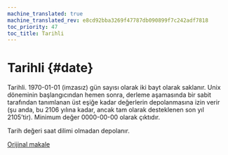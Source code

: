 ```yaml
---
machine_translated: true
machine_translated_rev: e8cd92bba3269f47787db090899f7c242adf7818
toc_priority: 47
toc_title: Tarihli
---
```


# Tarihli {#date}

Tarihli. 1970-01-01 (imzasız) gün sayısı olarak iki bayt olarak saklanır. Unix döneminin başlangıcından hemen sonra, derleme aşamasında bir sabit tarafından tanımlanan üst eşiğe kadar değerlerin depolanmasına izin verir (şu anda, bu 2106 yılına kadar, ancak tam olarak desteklenen son yıl 2105’tir).
Minimum değer 0000-00-00 olarak çıktıdır.

Tarih değeri saat dilimi olmadan depolanır.

[Orijinal makale](https://clickhouse.tech/docs/en/data_types/date/) <!--hide-->
